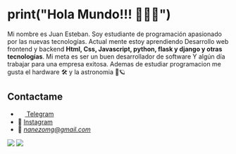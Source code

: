 # print("Hola Mundo!!! 🙋🏽‍♂️")

Mi nombre es Juan Esteban. Soy estudiante de programación apasionado por las nuevas tecnologías. Actual mente estoy aprendiendo
Desarrollo web frontend y backend **Html, Css, Javascript, python, flask y django y otras tecnologías**. Mi meta es ser un buen desarrollador de software
Y algún día trabajar para una empresa exitosa. Ademas de estudiar programacion me gusta el hardware 🛠 y la astronomia 🌌🪐


## Contactame
- <a href="https://t.me/Jupydeverloper"><img src="https://upload.wikimedia.org/wikipedia/commons/thumb/8/82/Telegram_logo.svg/768px-Telegram_logo.svg.png" width=16 height=16 align="center" /> Telegram</a>
- 🤩 [Instagram](https://www.instagram.com/juan_perdomopy/ "Juan Perdomo")
- 📧 *nanezomg@gmail.com*


<img src="https://github-readme-stats.vercel.app/api?username=kiolo45&show_icons=true&count_private=true&title_color=00FFFF&icon_color=00FFFF" />
<img src="https://komarev.com/ghpvc/?username=es3n1n&style=flat&color=00FFFF" />
